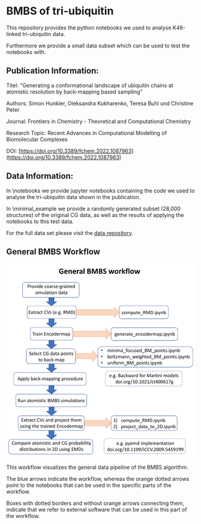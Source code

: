 # BMBS of tri-ubiquitin

This repository provides the python notebooks we used to analyse K48-linked tri-ubiquitin data.

Furthermore we provide a small data subset which can be used to test the notebooks with. 

## Publication Information:

Titel: "Generating a conformational landscape of ubiquitin chains at atomistic resolution by back-mapping based sampling"

Authors: Simon Hunkler, Oleksandra Kukharenko, Teresa Buhl und Christine Peter

Journal: Frontiers in Chemistry - Theoretical and Computational Chemistry

Research Topic: Recent Advances in Computational Modelling of Biomolecular Complexes

DOI: [https://doi.org/10.3389/fchem.2022.1087963](https://doi.org/10.3389/fchem.2022.1087963)

## Data Information:

In \notebooks we provide jupyter notebooks containing the code we used to analyse the tri-ubiquitin data shown in the publication.

In \minimal_example we provide a randomly generated subset (28,000 structures) of the original CG data, 
as well as the results of applying the notebooks to this test data.

For the full data set please visit the [data repository](https://doi.org/10.48606/40).

## General BMBS Workflow

![plot](tri-Ub_BMBS_workflow.png)

This workflow visualizes the general data pipeline of the BMBS algorithm.

The blue arrows indicate the workflow, whereas the orange dotted arrows point to the notebooks that can be used in the specific parts of the workflow.

Boxes with dotted borders and without orange arrows connecting them, indicate that we refer to external software that can be used in this part of the workflow.
